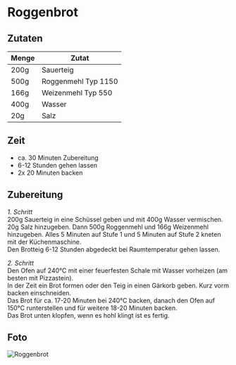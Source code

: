 # Roggenbrot

## Zutaten

|Menge|Zutat              |
|-----|-------------------|
|200g |Sauerteig          |
|500g |Roggenmehl Typ 1150|
|166g |Weizenmehl Typ 550 |
|400g |Wasser             |
|20g  |Salz               |

## Zeit

* ca. 30 Minuten Zubereitung
* 6-12 Stunden gehen lassen
* 2x 20 Minuten backen

## Zubereitung

*1. Schritt*  
200g Sauerteig in eine Schüssel geben und mit 400g Wasser vermischen.
20g Salz hinzugeben. Dann 500g Roggenmehl und 166g Weizenmehl hinzugeben.
Alles 5 Minuten auf Stufe 1 und 5 Minuten auf Stufe 2 kneten mit der Küchenmaschine.  
Den Brotteig 6-12 Stunden abgedeckt bei Raumtemperatur gehen lassen.

*2. Schritt*  
Den Ofen auf 240°C mit einer feuerfesten Schale mit Wasser vorheizen (am besten mit Pizzastein).  
In der Zeit ein Brot formen oder den Teig in einen Gärkorb geben. Kurz vorm backen einschneiden.  
Das Brot für ca. 17-20 Minuten bei 240°C backen, danach den Ofen auf 150°C runterstellen und für weitere 18-20 Minuten backen.  
Das Brot unten klopfen, wenn es hohl klingt ist es fertig.

## Foto

![Roggenbrot](Fotos/Roggenbrot.jpg)
